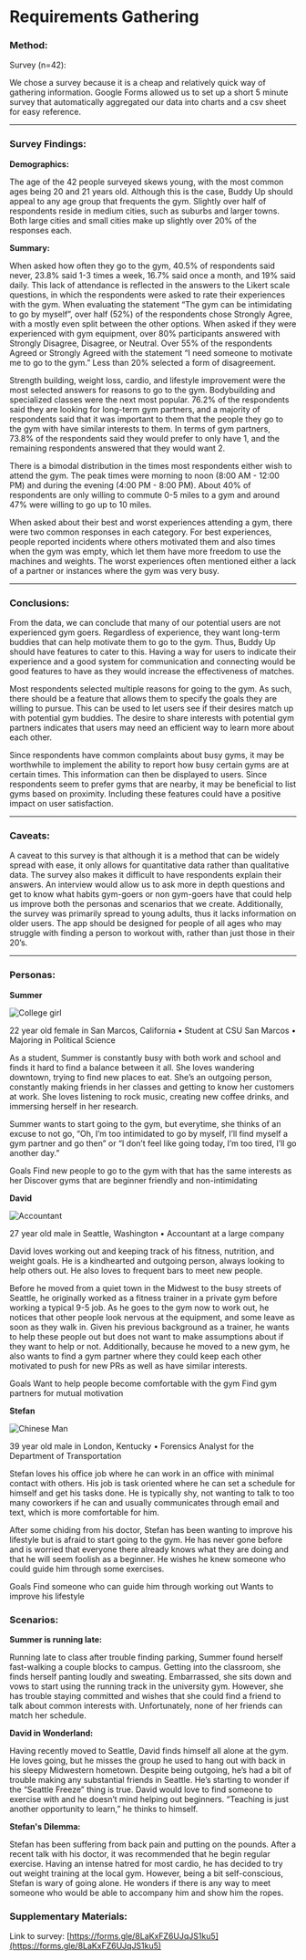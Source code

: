 # Requirements Gathering

### Method:

Survey (n=42):

We chose a survey because it is a cheap and relatively quick way of gathering information. Google Forms allowed us to set up a short 5 minute survey that automatically aggregated our data into charts and a csv sheet for easy reference. 
___
### Survey Findings:

__Demographics:__

The age of the 42 people surveyed skews young, with the most common ages being 20 and 21 years old. Although this is the case, Buddy Up should appeal to any age group that frequents the gym. Slightly over half of respondents reside in medium cities, such as suburbs and larger towns. Both large cities and small cities make up slightly over 20% of the responses each. 

__Summary:__

When asked how often they go to the gym, 40.5% of respondents said never, 23.8% said 1-3 times a week, 16.7% said once a month, and 19% said daily. This lack of attendance is reflected in the answers to the Likert scale questions, in which the respondents were asked to rate their experiences with the gym. When evaluating the statement “The gym can be intimidating to go by myself”, over half (52%) of the respondents chose Strongly Agree, with a mostly even split between the other options. When asked if they were experienced with gym equipment, over 80% participants answered with Strongly Disagree, Disagree, or Neutral. Over 55% of the respondents Agreed or Strongly Agreed with the statement “I need someone to motivate me to go to the gym.” Less than 20% selected a form of disagreement. 

Strength building, weight loss, cardio, and lifestyle improvement were the most selected answers for reasons to go to the gym. Bodybuilding and specialized classes were the next most popular. 76.2% of the respondents said they are looking for long-term gym partners, and a majority of respondents said that it was important to them that the people they go to the gym with have similar interests to them. In terms of gym partners, 73.8% of the respondents said they would prefer to only have 1, and the remaining respondents answered that they would want 2. 

There is a bimodal distribution in the times most respondents either wish to attend the gym. The peak times were morning to noon (8:00 AM - 12:00 PM) and during the evening (4:00 PM - 8:00 PM). About 40% of respondents are only willing to commute 0-5 miles to a gym and around 47% were willing to go up to 10 miles. 

When asked about their best and worst experiences attending a gym, there were two common responses in each category. For best experiences, people reported incidents where others motivated them and also times when the gym was empty, which let them have more freedom to use the machines and weights. The worst experiences often mentioned either a lack of a partner or instances where the gym was very busy.

___
### Conclusions:

From the data, we can conclude that many of our potential users are not experienced gym goers. Regardless of experience, they want long-term buddies that can help motivate them to go to the gym. Thus, Buddy Up should have features to cater to this. Having a way for users to indicate their experience and a good system for communication and connecting would be good features to have as they would increase the effectiveness of matches.

Most respondents selected multiple reasons for going to the gym. As such, there should be a feature that allows them to specify the goals they are willing to pursue. This can be used to let users see if their desires match up with potential gym buddies. The desire to share interests with potential gym partners indicates that users may need an efficient way to learn more about each other.

Since respondents have common complaints about busy gyms, it may be worthwhile to implement the ability to report how busy certain gyms are at certain times. This information can then be displayed to users. Since respondents seem to prefer gyms that are nearby, it may be beneficial to list gyms based on proximity. Including these features could have a positive impact on user satisfaction.
___
### Caveats:

A caveat to this survey is that although it is a method that can be widely spread with ease, it only allows for quantitative data rather than qualitative data. The survey also makes it difficult to have respondents explain their answers. An interview would allow us to ask more in depth questions and get to know what habits gym-goers or non gym-goers have that could help us improve both the personas and scenarios that we create. Additionally, the survey was primarily spread to young adults, thus it lacks information on older users. The app should be designed for people of all ages who may struggle with finding a person to workout with, rather than just those in their 20’s. 
___
### Personas:

__Summer__

![College girl](persona_imgs/AdobeStock_280000198.jpeg)

22 year old female in San Marcos, California •
Student at CSU San Marcos •
Majoring in Political Science

As a student, Summer is constantly busy with both work and school and finds it hard to find a balance between it all. She loves wandering downtown, trying to find new places to eat. She’s an outgoing person, constantly making friends in her classes and getting to know her customers at work. She loves listening to rock music, creating new coffee drinks, and immersing herself in her research. 

Summer wants to start going to the gym, but everytime, she thinks of an excuse to not go, “Oh, I’m too intimidated to go by myself, I’ll find myself a gym partner and go then” or “I don’t feel like going today, I’m too tired, I’ll go another day.”

Goals
Find new people to go to the gym with that has the same interests as her
Discover gyms that are beginner friendly and non-intimidating

__David__

![Accountant](persona_imgs/AdobeStock_327295497.jpeg)

27 year old male in Seattle, Washington •
Accountant at a large company

David loves working out and keeping track of his fitness, nutrition, and weight goals. He is a kindhearted and outgoing person, always looking to help others out. He also loves to frequent bars to meet new people.

Before he moved from a quiet town in the Midwest to the busy streets of Seattle, he originally worked as a fitness trainer in a private gym before working a typical 9-5 job. As he goes to the gym now to work out, he notices that other people look nervous at the equipment, and some leave as soon as they walk in. Given his previous background as a trainer, he wants to help these people out but does not want to make assumptions about if they want to help or not. Additionally, because he moved to a new gym, he also wants to find a gym partner where they could keep each other motivated to push for new PRs as well as have similar interests. 

Goals
Want to help people become comfortable with the gym
Find gym partners for mutual motivation

__Stefan__

![Chinese Man](persona_imgs/AdobeStock_98179809.jpeg)

39 year old male in London, Kentucky •
Forensics Analyst for the Department of Transportation

Stefan loves his office job where he can work in an office with minimal contact with others. His job is task oriented where he can set a schedule for himself and get his tasks done. He is typically shy, not wanting to talk to too many coworkers if he can and usually communicates through email and text, which is more comfortable for him. 

After some chiding from his doctor, Stefan has been wanting to improve his lifestyle but is afraid to start going to the gym. He has never gone before and is worried that everyone there already knows what they are doing and that he will seem foolish as a beginner. He wishes he knew someone who could guide him through some exercises.

Goals
Find someone who can guide him through working out
Wants to improve his lifestyle

### Scenarios:

__Summer is running late:__

Running late to class after trouble finding parking, Summer found herself fast-walking a couple blocks to campus. Getting into the classroom, she finds herself panting loudly and sweating. Embarrassed, she sits down and vows to start using the running track in the university gym. However, she has trouble staying committed and wishes that she could find a friend to talk about common interests with. Unfortunately, none of her friends can match her schedule.

__David in Wonderland:__

Having recently moved to Seattle, David finds himself all alone at the gym. He loves going, but he misses the group he used to hang out with back in his sleepy Midwestern hometown. Despite being outgoing, he’s had a bit of trouble making any substantial friends in Seattle. He’s starting to wonder if the “Seattle Freeze” thing is true. David would love to find someone to exercise with and he doesn’t mind helping out beginners. “Teaching is just another opportunity to learn,” he thinks to himself.

__Stefan's Dilemma:__

Stefan has been suffering from back pain and putting on the pounds. After a recent talk with his doctor, it was recommended that he begin regular exercise. Having an intense hatred for most cardio, he has decided to try out weight training at the local gym. However, being a bit self-conscious, Stefan is wary of going alone. He wonders if there is any way to meet someone who would be able to accompany him and show him the ropes.

### Supplementary Materials:

Link to survey: [https://forms.gle/8LaKxFZ6UJqJS1ku5](https://forms.gle/8LaKxFZ6UJqJS1ku5)
